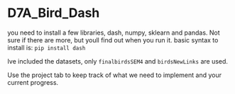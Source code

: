 # D7A_Bird_Dash
you need to install a few libraries, dash, numpy, sklearn and pandas.
Not sure if there are more, but youll find out when you run it.
basic syntax to install is: `pip install dash`

Ive included the datasets, only `finalbirdsSEM4` and `birdsNewLinks` are used.

Use the project tab to keep track of what we need to implement and your current progress.
